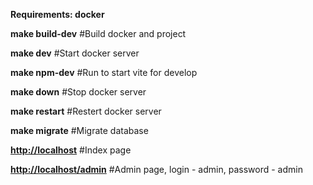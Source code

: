 <p><strong>Requirements: docker</strong>
<p><strong>make build-dev</strong> #Build docker and project</p>
<p><strong>make dev</strong> #Start docker server</p>
<p><strong>make npm-dev</strong> #Run to start vite for develop</p>
<p><strong>make down</strong> #Stop docker server</p>
<p><strong>make restart</strong> #Restert docker server</p>
<p><strong>make migrate</strong> #Migrate database</p>
<p><strong><a href="http://localhost">http://localhost</a></strong> #Index page</p>
<p><strong><a href="http://localhost/admin">http://localhost/admin</a></strong> #Admin page, login - admin, password - admin</p>
